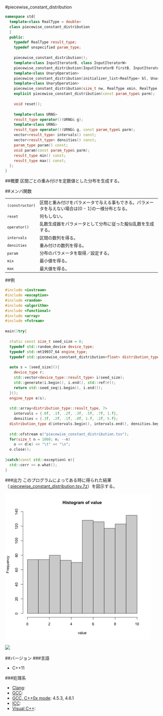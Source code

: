 #piecewise_constant_distribution
```cpp
namespace std{
  template<class RealType = double>
  class piecewise_constant_distribution
  {
  public:
    typedef RealType result_type;
    typedef unspecified param_type;

    piecewise_constant_distribution();
    template<class InputIteratorB, class InputIteratorW>
    piecewise_constant_distribution(InputIteratorB firstB, InputIteratorB lastB, InputIteratorW firstW);
    template<class UnaryOperation>
    piecewise_constant_distribution(initializer_list<RealType> bl, UnaryOperation fw);
    template<class UnaryOperation>
    piecewise_constant_distribution(size_t nw, RealType xmin, RealType xmax, UnaryOperation fw);
    explicit piecewise_constant_distribution(const param_type& parm);

    void reset();

    template<class URNG>
    result_type operator()(URNG& g);
    template<class URNG>
    result_type operator()(URNG& g, const param_type& parm);
    vector<result_type> intervals() const;
    vector<result_type> densities() const;
    param_type param() const;
    void param(const param_type& parm);
    result_type min() const;
    result_type max() const;
  };
}
```


##概要
区間ごとの重み付けを定数値とした分布を生成する。


##メンバ関数

| | |
|-----------------------------|------------------------------------------------------------------------------------------------------------------------------------------------|
| `(constructor)` | 区間と重み付けをパラメータで与える事もできる。パラメータを与えない場合は\[0 - 1\]の一様分布となる。 |
| `reset` | 何もしない。 |
| `operator()` | 乱数生成器をパラメータとして分布に従った擬似乱数を生成する。 |
| `intervals` | 区間の数列を得る。 |
| `densities` | 重み付けの数列を得る。 |
| `param` | 分布のパラメータを取得／設定する。 |
| `mix` | 最小値を得る。 |
| `max` | 最大値を得る。 |


##例
```cpp
#include <iostream>
#include <exception>
#include <random>
#include <algorithm>
#include <functional>
#include <array>
#include <fstream>

main()try{
  
  static const size_t seed_size = 8;
  typedef std::random_device device_type;
  typedef std::mt19937_64 engine_type;
  typedef std::piecewise_constant_distribution<float> distribution_type;

  auto s = [seed_size](){
    device_type r;
    std::vector<device_type::result_type> i(seed_size);
    std::generate(i.begin(), i.end(), std::ref(r));
    return std::seed_seq(i.begin(), i.end());
  }();
  engine_type e(s);

  std::array<distribution_type::result_type, 7>
    intervals = {.0f, .1f, .2f, .3f, .5f, .7f, 1.f},
    densities = {.3f, .2f, .1f, .0f, 1.f, .2f, 5.f};
  distribution_type d(intervals.begin(), intervals.end(), densities.begin());
  
  std::ofstream o("piecewise_constant_distribution.tsv");
  for(size_t n = 1000; n; --n)
    o << d(e) << "\t" << "\n";
  o.close();

}catch(const std::exception& e){
  std::cerr << e.what();
}
```


###出力
このプログラムによってある時に得られた結果（;[piecewise_constant_distribution.tsv.7z](https://github.com/cpprefjp/image/raw/master/reference/random/piecewise_constant_distribution/piecewise_constant_distribution.tsv.7z)）を図示する。

![](https://github.com/cpprefjp/image/raw/master/reference/random/piecewise_constant_distribution/piecewise_constant_distribution.png)

![](https://github.com/cpprefjp/image/raw/master/reference/random/piecewise_constant_distribution/piecewise_constant_distribution-hist.png)


##バージョン
###言語
- C++11

###処理系
- [Clang](/implementation#clang.md): 
- [GCC](/implementation#gcc.md): 
- [GCC, C++0x mode](/implementation#gcc.md): 4.5.3, 4.6.1
- [ICC](/implementation#icc.md): 
- [Visual C++](/implementation#visual_cpp.md): 


